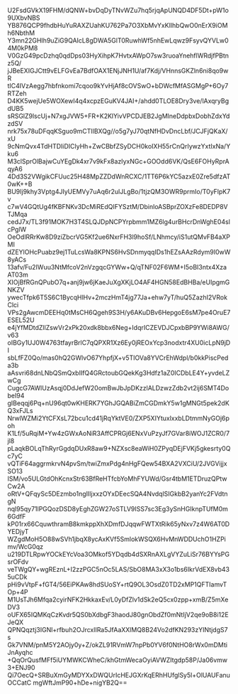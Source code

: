 U2FsdGVkX19FHM/dQNW+bvDqDyTNvWZu7hq5rjqApUNQD4DF5Dt+pW1o9UXbvNBS
YB876QCP9fhdbHuYuRAXZUahKU762Pa7O3XbMvYxKIlhbQwO0nErX9iOMh6NbthM
Y3mn22GHIh9uZiG9QAIcL8gDWA5GlT0RuwhWf5nhEwLqwz9FsyvQYVLw04M0kPM8
V0GzG49pcDzhq0qdDps03HyXihpK7HvtxAWpO7sw3ruoaYnehflWRdjfPBtnz5Q/
jJBeEXIGJCtt9vELFGvEa7BdfOAX1ENjJNH1U/af7Kdj/VHnnsGKZln6ni8qo9wR
tIC4IVzAegg7hbfnkomi7cqoo9kYvHjAf8cOVSwO+bDWcfMfASGMgP+6Oy7RTZeh
D4KK5wejUe5WOXewI4q4xcpzEGuKV4JAI+/ahdd0TLOE8Dry3ve/lAxqryBgdUB5
sRSGlZ9lscUj+N7xgJVW5+FR+K2KlYivVPCDJEB2JgMlneDdpbxDobhZdxYdzdSV
nrk75x78uDFqqKSguo9mCTlIBXQg//o5g7yJ70qtNfHDvDncLbf/JCJFjQKaX/xU
9cNmQvx4TdHTDIiDIClyHh+ZwCBbfZSyDCH0koIXH55rCnQrIywzYxtIxNa/Yku6
M3clSprOlBajwCuYEgDk4xr7v9kFx8azIyxNGc+GOOdd6VK/QsE6FOHyRprAqyA6
4Dd3S2VWgikCFUuc25H48MpZZDdWnRCXC/1TT6P6kYC5azxE0Zre5dfzAT0wK++B
BU9Ij9khy3Vptg4JIyUEMVy7uAq6r2ulJLgBo/1tjzQM3OWR9prmIo/T0yFlpK7v
c7wV4GQtUg4fKBFNKv3DcMiREdQIFYSztM/DbinloASBprZOXzFe8DEDP8VTJMqa
cedJ7x/TL3f91MOK7H3T4SLQJDpNCPYrpbmm1MZ6lg4urBHcrDnWghE04slcPglW
OeOdlRRrKw8D9ziZbcrVG5Kf2ue6NxrFH3l9hoSf/LNhmcy/iS1utQMvFB4aXPMI
dZEYlOHcPuabz9ej1TuLcsWa8KPNS6HvSDnmyqqIDs1hEZsAAzRdym9I0wW8yACs
13afv/Fu2IWuu3NtMfcoV2nVzgqcGYWw+Q/qTNF02F6WM+I5oBI3ntx4XzaAT03m
XIOjBfRGnQPubO7q+anj9jw6jKaeJuXgXKjLO4AF4HGN58EdBHBa/eUIpgmGNKZV
ywecTfpk6T5S6C1BycqHlHv+2mczHmT4jg77Ja+ehw7yT/huQ5ZazhI2VRokClci
VPs2gAwcmDEEHq0tMsCH6Qgeh9S3H/y6AKuDBv6HepgoE6sM7pe4OruE7ESEL52U
e4jYfMDtdZllZswVr2xPk20xdk8bbx6Neg+IdqrICZEVDJCpxbBP9YWi8AWG/v63
oIBGy1UJ0W4763tfayrBrlC7qQPXR1Xz6Ey0jREOxYcp3nodxtr4XU0icLpN9jDI
sbLfFZ0Qo/mas0hQ2GWlvO67YhpfjX+v5TIOVa8YVCrEhWdpl/b0kkPiscPeda3b
aAsvri68dnLNbQSmQxbIIfQ4GRctoubGQekKg3Hdfz1aZ0ICDbLE4Y+yvdeLZwCg
CugcG7AWlUzAsqj0DdJefW20omBwJbJpDKzzlALDzwzZdb2vt2ij6SMT4DobeI94
gIBeqqj6Pq+nU96qt0wKHERK7YGhJGQABiZmCGDmkY5w1gMNGt5pek2dKQ3xFJLs
NrwlWZMi2YtCFXsL72bcu1cd41jRqYktVE0/ZXP5XIYtuxlxxbLDtmmNyGOj6poh
K1Lf/5uRqiM+Yw4zGWxAoNiR3AffCPRGj6ENxVuPzyJf7GVar8iWOJ1ZCR0/7jl8
pLaqkBOLqThRyrGgdqDUxR8aw9+NZXsc8eaWiH0ZPyqDEjFVKj5gkesrty0Qc7yC
vQTiF64aggrmkrvN4pvSm/twiZmxPdg4nHgFQew54BXA2VXCiU/2JVGVijjxSO13
ISM/vo5ULGtdOhKcnxStr63BfReHTfcbYoMhFYUWd/Gsr4tbM1ETDruzQPtwCw2A
oRtV+QFqySc5DEzmbo1ngIIljxxzOYxDEecSQA4NvdqlSIGkbB2yanYc2FVdtngN
nql95qy71lPGQozDSD8yEghZGW27oSTLV9ISS7sc3Eg3ySnHGIknpTUfM0m6GdfF
kP01rx66CquwthramB8kmkppXhXDmfDJqqwFWTXtRik65yNxv7z4W6AT0DYEDjyT
WZgdMoH5O88wSVh1jbqX8ycAxKVf5SmlokWSQX6HvMnWDDUchO1HZPimv/WcG0qz
u219DTLRpwYOCkEYcVoa3OMkof5YDqdb4dSXRnAXLgVYZuLiSr76BYYsPGsrOFdv
veTWgQY+wgREznL+I2zzPGC5nOc5LAS/SbO8MA3xX3o1bs6IkrVdEX8vb435uCDk
pHi9vVtpF+fGT4/56EiPKAw8hdSUoSY+rtQ9OL3OsdZ0TD2xMP1QFTIamvTOp+4P
M1UsTJh6Mfqa2cyirNFK2HkkaxEv/L0yDfZlv1dSk2eQ5cx0zpp+xmB/Z5mXeDV3
oUFX65IQMKqCzKvdr5QS0bXdbgF3haodJ80gnObdZf0mNtIjV2qe9oB8i12EJeQX
QPNQqztj3IGNl+rfbuh2OJrcxlIRa5JfAaXXlMQ8B24Vo2dfKN293zYINtjdgS7s
Gk7VNM/pnM5Y2AOjy0y+Z/okZL91RVmW7npPb0YV6f0NtHO8rWx0mDMtiJnAyqhc
+QqOrQusfMFf5iUYMWKCWheC/khGtmWecaOyiAVWZItgdp58P/Ja06vmw3+ENJ90
Qi7OecQ+SRBuXmGyMDYXxDWQUrIcHEJGXrKqERhHUfglSy5l+OlUAUFanuOCCatC
mgWftJmP90+hDe+nigYB2Q==
